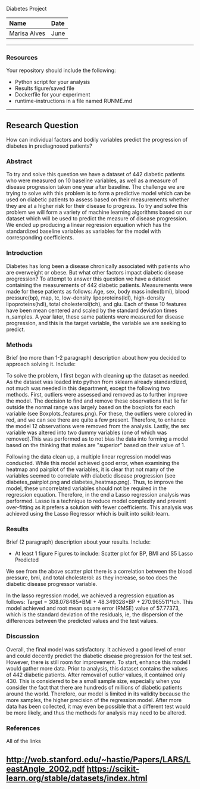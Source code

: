 Diabetes Project

| Name | Date |
|:-------|:---------------|
|Marisa Alves | June |

-----

### Resources
Your repository should include the following:

- Python script for your analysis
- Results figure/saved file
- Dockerfile for your experiment
- runtime-instructions in a file named RUNME.md

-----

## Research Question

How can individual factors and bodily variables predict the progression of diabetes in prediagnosed patients?

### Abstract

<p> To try and solve this question we have a dataset of 442 diabetic patients who were measured on 10 baseline variables, as well as a measure of disease progression taken one year after baseline.
The challenge we are trying to solve with this problem is to form a predictive model which can be used on diabetic patients to assess based on their measurements whether they are at a higher risk for their disease to progress.
To try and solve this problem we will form a variety of machine learning algorithms based on our dataset which will be used to predict the measure of disease progression. We ended up producing a linear regression equation which has the standardized baseline variables as variables for the model with corresponding coefficients. <p>

### Introduction

<p> Diabetes has long been a disease chronically associated with patients who are overweight or obese. But what other factors impact diabetic disease progression? To attempt to answer this question we have a dataset containing the measurements of 442 diabetic patients. Measurements were made for these patients as follows: Age, sex, body mass index(bmi), blood pressure(bp), map, tc, low-density lipoproteins(ldl), high-density lipoproteins(hdl), total cholesterol(tch), and glu. Each of these 10 features have been mean centered and scaled by the standard deviation times n_samples. A year later, these same patients were measured for disease progression, and this is the target variable, the variable we are seeking to predict. <p>


### Methods

Brief (no more than 1-2 paragraph) description about how you decided to approach solving it. Include:

<p> To solve the problem, I first began with cleaning up the dataset as needed. As the dataset was loaded into python from sklearn already standardized, not much was needed in this department, except the following two methods. First, outliers were assessed and removed as to further improve the model. The decision to find and remove these observations that lie far outside the normal range was largely based on the boxplots for each variable (see Boxplots_features.png). For these, the outliers were colored in red, and we can see there are quite a few present. Therefore, to enhance the model 12 observations were removed from the analysis. Lastly, the sex variable was altered into two dummy variables (one of which was removed).This was performed as to not bias the data into forming a model based on the thinking that males are "superior" based on their value of 1. <p>
<p> Following the data clean up, a multiple linear regression model was conducted. While this model achieved good error, when examining the heatmap and pairplot of the variables, it is clear that not many of the variables seemed to correlate with diabetic disease progression (see diabetes_pairplot.png and diabetes_heatmap.png). Thus, to improve the model, these uncorrelated variables should not be required in the regression equation. Therefore, in the end a Lasso regression analysis was performed. Lasso is a technique to reduce model complexity and prevent over-fitting as it prefers a solution with fewer coefficients. This analysis was achieved using the Lasso Regressor which is built into scikit-learn. <p>

### Results

Brief (2 paragraph) description about your results. Include:

- At least 1 figure
Figures to include:
Scatter plot for BP, BMI and S5
Lasso Predicted

We see from the above scatter plot there is a correlation between the blood pressure, bmi, and total cholesterol: as they increase, so too does the diabetic disease progressor variable.

<p> In the lasso regression model, we achieved a regression equation as follows: Target = 308.078485*BMI + 48.349328*BP + 270.965511*tch. This model achieved and root mean square error (RMSE) value of 57.77373, which is the standard deviation of the residuals, ie, the dispersion of the differences between the predicted values and the test values. <p>


### Discussion

<p> Overall, the final model was satisfactory. It achieved a good level of error and could decently predict the diabetic disease progression for the test set. However, there is still room for improvement. To start, enhance this model I would gather more data. Prior to analysis, this dataset contains the values of 442 diabetic patients. After removal of outlier values, it contained only 430. This is considered to be a small sample size, especially when you consider the fact that there are hundreds of millions of diabetic patients around the world. Therefore, our model is limited in its validity because the more samples, the higher precision of the regression model. After more data has been collected, it may even be possible that a different test would be more likely, and thus the methods for analysis may need to be altered. <p>

### References

All of the links

http://web.stanford.edu/~hastie/Papers/LARS/LeastAngle_2002.pdf
https://scikit-learn.org/stable/datasets/index.html
-------
